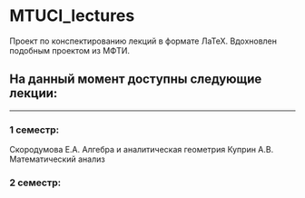 # MTUCI_lectures
Проект по конспектированию лекций в формате ЛаТеХ. Вдохновлен подобным проектом из МФТИ.

## На данный момент доступны следующие лекции:
---
### 1 семестр:
Скородумова Е.А. Алгебра и аналитическая геометрия
Куприн А.В. Математический анализ
### 2 семестр:
